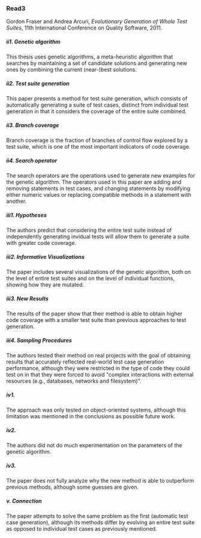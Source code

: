 ### Read3

Gordon Fraser and Andrea Arcuri, *Evolutionary Generation of Whole Test Suites*, 11th International Conference on Quality Software, 2011.

##### ii1. *Genetic algorithm*
This thesis uses genetic algorithms, a meta-heuristic algorithm that searches by maintaining a set of candidate solutions and generating new ones by combining the current (near-)best solutions.

##### ii2. *Test suite generation*
This paper presents a method for test suite generation, which consists of automatically generating a suite of test cases, distinct from individual test generation in that it considers the coverage of the entire suite combined.

##### ii3. *Branch coverage*
Branch coverage is the fraction of branches of control flow explored by a test suite, which is one of the most important indicators of code coverage.

##### ii4. *Search operator*
The search operators are the operations used to generate new examples for the genetic algorithm. The operators used in this paper are adding and removing statements in test cases, and changing statements by modifying either numeric values or replacing compatible methods in a statement with another.

##### iii1. Hypotheses
The authors predict that considering the entire test suite instead of independently generating invidual tests will allow them to generate a suite with greater code coverage.

##### iii2. Informative Visualizations
The paper includes several visualizations of the genetic algorithm, both on the level of entire test suites and on the level of individual functions, showing how they are mutated.

##### iii3. New Results
The results of the paper show that their method is able to obtain higher code coverage with a smaller test suite than previous approaches to test generation.

##### iii4. Sampling Procedures
The authors tested their method on real projects with the goal of obtaining results that accurately reflected real-world test case generation performance, although they were restricted in the type of code they could test on in that they were forced to avoid "complex interactions with external resources (e.g., databases, networks and filesystem)".

##### iv1.
The approach was only tested on object-oriented systems, although this limitation was mentioned in the conclusions as possible future work.

##### iv2.
The authors did not do much experimentation on the parameters of the genetic algorithm.

##### iv3.
The paper does not fully analyze why the new method is able to outperform previous methods, although some guesses are given.

##### v. Connection
The paper attempts to solve the same problem as the first (automatic test case generation), although its methods differ by evolving an entire test suite as opposed to individual test cases as previously mentioned.

